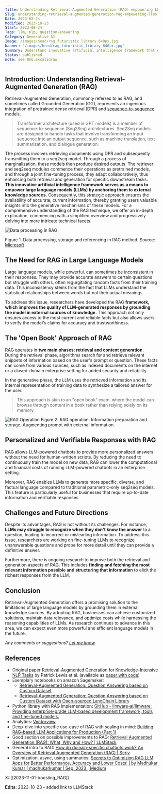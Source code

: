 ```yaml
---
Title: Understanding Retrieval-Augmented Generation (RAG) empowering LLMs
Slug: understanding-retrieval-augmented-generation-rag-empowering-llms
Date: 2023-08-24
Modified: 2023-10-23
Start: 2023-08-24
Tags: llm, nlp, question-answering 
Category: Generative AI
Image: /images/head/rag_futuristic_library_640px.jpg
banner: "/images/head/rag_futuristic_library_640px.jpg"
Summary: Understand innovative artificial intelligence framework that empower large language models (LLMs) by anchoring them to external knowledge sources with accurate, current information.
Status: published
note: see RAG.excalidraw
---
```

## Introduction: Understanding Retrieval-Augmented Generation (RAG)

Retrieval-Augmented Generation, commonly referred to as RAG, and sometimes called Grounded Generation (GG), represents an ingenious integration of pretrained dense retrieval (DPR) and [sequence-to-sequence](https://en.wikipedia.org/wiki/Seq2seq) models. 

> Transformer architecture (used in GPT models) is a member of sequence-to-sequence (Seq2Seq) architectures. Seq2Seq models are designed to handle tasks that involve transforming an input sequence into an output sequence, such as machine translation, text summarization, and dialogue generation.


The process involves retrieving documents using DPR and subsequently transmitting them to a seq2seq model. Through a process of marginalization, these models then produce desired outputs. The retriever and seq2seq modules commence their operations as pretrained models, and through a joint fine-tuning process, they adapt collaboratively, thus enhancing both retrieval and generation for specific downstream tasks. **This innovative artificial intelligence framework serves as a means to empower large language models (LLMs) by anchoring them to external knowledge sources.** Consequently, this strategic approach ensures the availability of accurate, current information, thereby granting users valuable insights into the generative mechanisms of these models. For a comprehensive understanding of the RAG technique, we offer an in-depth exploration, commencing with a simplified overview and progressively delving into more intricate technical facets.

![Data processing in RAG](https://learn.microsoft.com/en-us/azure/machine-learning/media/concept-retrieval-augmented-generation/retrieval-augmented-generation-walkthrough.png?view=azureml-api-2#lightbox)

Figure 1. Data processing, storage and referencing in RAG method. Source: [Microsoft](https://learn.microsoft.com/en-us/azure/machine-learning/concept-retrieval-augmented-generation?view=azureml-api-2)

## The Need for RAG in Large Language Models

Large language models, while powerful, can sometimes be inconsistent in their responses. They may provide accurate answers to certain questions but struggle with others, often regurgitating random facts from their training data. This inconsistency stems from the fact that LLMs understand the statistical relationships between words but not their actual meanings.

To address this issue, researchers have developed the RAG **framework, which improves the quality of LLM-generated responses by grounding the model in external sources of knowledge.** This approach not only ensures access to the most current and reliable facts but also allows users to verify the model's claims for accuracy and trustworthiness.

## The 'Open Book' Approach of RAG

RAG operates in **two main phases: retrieval and content generation**. During the retrieval phase, algorithms search for and retrieve relevant snippets of information based on the user's prompt or question. These facts can come from various sources, such as indexed documents on the internet or a closed-domain enterprise setting for added security and reliability.

In the generative phase, the LLM uses the retrieved information and its internal representation of training data to synthesize a tailored answer for the user. 

> This approach is akin to an "open book" exam, where the model can browse through content in a book rather than relying solely on its memory.

![RAG Operation](/images/retrieval_augmented_generation/RAG.png)
Figure 2. RAG operation. Information preparation and storage. Augmenting prompt with external information.

## Personalized and Verifiable Responses with RAG

RAG allows LLM-powered chatbots to provide more personalized answers without the need for human-written scripts. By reducing the need to continuously train the model on new data, RAG can lower the computational and financial costs of running LLM-powered chatbots in an enterprise setting.

Moreover, RAG enables LLMs to generate more specific, diverse, and factual language compared to traditional parametric-only seq2seq models. This feature is particularly useful for businesses that require up-to-date information and verifiable responses.

## Challenges and Future Directions

Despite its advantages, RAG is not without its challenges. For instance, **LLMs may struggle to recognize when they don't know the answer** to a question, leading to incorrect or misleading information. To address this issue, researchers are working on fine-tuning LLMs to recognize unanswerable questions and probe for more detail until they can provide a definitive answer.

Furthermore, there is ongoing research to improve both the retrieval and generation aspects of RAG. This includes **finding and fetching the most relevant information possible and structuring that information** to elicit the richest responses from the LLM.

## Conclusion

Retrieval-Augmented Generation offers a promising solution to the limitations of large language models by grounding them in external knowledge sources. By adopting RAG, businesses can achieve customized solutions, maintain data relevance, and optimize costs while harnessing the reasoning capabilities of LLMs. As research continues to advance in this area, we can expect even more powerful and efficient language models in the future.

*Any comments or suggestions? [Let me know](mailto:ksafjan@gmail.com?subject=Blog+post).*

## References
- Original paper [Retrieval-Augmented Generation for Knowledge-Intensive NLP Tasks](https://arxiv.org/abs/2005.11401) by Patrick Lewis et al. (available as [paper with code](https://paperswithcode.com/method/rag))
- Exemplary notebooks on amazon Sagemaker:
	- [Retrieval-Augmented Generation: Question Answering based on Custom Dataset](https://sagemaker-examples.readthedocs.io/en/latest/introduction_to_amazon_algorithms/jumpstart-foundation-models/question_answering_retrieval_augmented_generation/question_answering_jumpstart_knn.html)
	- [Retrieval-Augmented Generation: Question Answering based on Custom Dataset with Open-sourced LangChain Library](https://sagemaker-examples.readthedocs.io/en/latest/introduction_to_amazon_algorithms/jumpstart-foundation-models/question_answering_retrieval_augmented_generation/question_answering_langchain_jumpstart.html)
- Python library with RAG implementation: [GitHub - llmware-ai/llmware: Providing enterprise-grade LLM-based development framework, tools and fine-tuned models.](https://github.com/llmware-ai/llmware)
- Analytics: [Vectorview](https://www.vectorview.ai/)
- Deep-dive into specific use-case of RAG with scaling in mind: [Building RAG-based LLM Applications for Production (Part 1)](https://www.anyscale.com/blog/a-comprehensive-guide-for-building-rag-based-llm-applications-part-1)
- Good section on possible improvements to RAG: [Retrieval Augmented Generation (RAG): What, Why and How? | LLMStack](https://llmstack.ai/blog/retrieval-augmented-generation)
- General intro to RAG: [How do domain-specific chatbots work? An Overview of Retrieval Augmented Generation (RAG) | Scriv](https://scriv.ai/guides/retrieval-augmented-generation-overview/)
- Optimization, async, using summaries: [Secrets to Optimizing RAG LLM Apps for Better Performance, Accuracy and Lower Costs! | by Madhukar Kumar | madhukarkumar | Sep, 2023 | Medium](https://madhukarkumar.medium.com/secrets-to-optimizing-rag-llm-apps-for-better-accuracy-performance-and-lower-cost-da1014127c0a)

X::[[2023-11-01-boosting_RAG]]

**Edits:**
2023-10-23 - added link to LLMStack